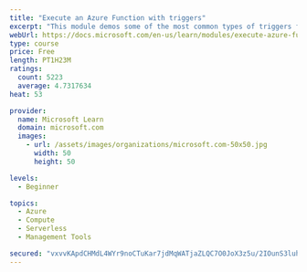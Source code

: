 ```yaml
---
title: "Execute an Azure Function with triggers"
excerpt: "This module demos some of the most common types of triggers for executing Azure Functions and how to configure them to execute your logic."
webUrl: https://docs.microsoft.com/en-us/learn/modules/execute-azure-function-with-triggers/
type: course
price: Free
length: PT1H23M
ratings:
  count: 5223
  average: 4.7317634
heat: 53

provider:
  name: Microsoft Learn
  domain: microsoft.com
  images:
    - url: /assets/images/organizations/microsoft.com-50x50.jpg
      width: 50
      height: 50

levels:
  - Beginner

topics:
  - Azure
  - Compute
  - Serverless
  - Management Tools

secured: "vxvvKApdCHMdL4WYr9noCTuKar7jdMqWATjaZLQC7O0JoX3z5u/2IOunS3luhzxmCt22FvEYlvtqWWNZ9U8rgpaGZlSPZsgVrCGs0VzHJu+/q3p5u/W8a92yX4pxEP7ddr8fCD5ErCTkk6dD4IYPW1PUtJyclMFryq4zW1lXb6LBYuizkqC3Ls+ZgoQtnVNPt1EaiatU0hPv22fpVEGRv10rF2tILpcXZgWs8JUY8N6t4fphd4g2Mxk0ViEA+pr012VCxJuVqPJRWGuGfeThabXnk+Zft3EI2NwjYgsYaRV6ptJ9kRvv5dMGPLxK4zHXaUYCE+sOvZ+RGUVJKQnFdYD5eHgGV2P8h33BlRI2YI9XS4t2N3m0YDru7hyqT3GwbRxiZBVQrAyEhCv26fCxipyx5DhaXHRorSktuDa6OIg=;ZG6Jp62N1uwonuQ+oVLmxA=="
---
```


